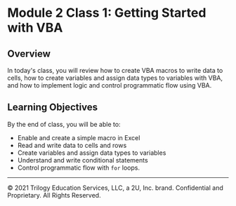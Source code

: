# Module 2 Class 1: Getting Started with VBA


## Overview

In today's class, you will review how to create VBA macros to write data to cells, how to create variables and assign data types to variables with VBA, and how to implement logic and control programmatic flow using VBA. 

## Learning Objectives

By the end of class, you will be able to:
 
* Enable and create a simple macro in Excel
* Read and write data to cells and rows 
* Create variables and assign data types to variables
* Understand and write conditional statements
* Control programmatic flow with `for` loops. 

---

© 2021 Trilogy Education Services, LLC, a 2U, Inc. brand.  Confidential and Proprietary.  All Rights Reserved.
